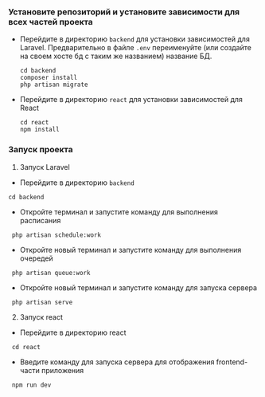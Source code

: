 ### Установите репозиторий и установите зависимости для всех частей проекта
+ Перейдите в директорию `backend` для установки зависимостей для Laravel. Предварительно в файле `.env` переименуйте (или создайте на своем хосте бд с таким же названием) название БД.
    ```
    cd backend
    composer install
    php artisan migrate
    ```

+ Перейдите в директорию `react` для установки зависимостей для React
    ```
    cd react
    npm install
    ```
### Запуск проекта
1. Запуск Laravel
+ Перейдите в директорию `backend`
```
cd backend
```
+ Откройте терминал и запустите команду для выполнения расписания
```
 php artisan schedule:work
```

+ Откройте новый терминал и запустите команду для выполнения очередей
```
 php artisan queue:work
```
+ Откройте новый терминал и запустите команду для запуска сервера
```
 php artisan serve
```
2. Запуск react
+ Перейдите в директорию react
```
 cd react
```
+ Введите команду для запуска сервера для отображения frontend-части приложения
```
 npm run dev
```

